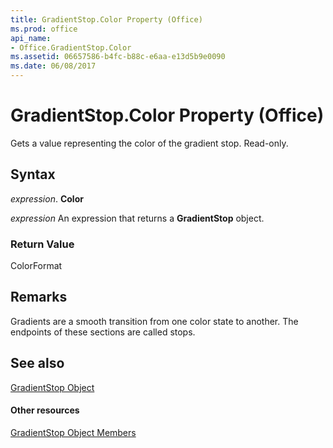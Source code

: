 ```yaml
---
title: GradientStop.Color Property (Office)
ms.prod: office
api_name:
- Office.GradientStop.Color
ms.assetid: 06657586-b4fc-b88c-e6aa-e13d5b9e0090
ms.date: 06/08/2017
---
```



# GradientStop.Color Property (Office)

Gets a value representing the color of the gradient stop. Read-only.


## Syntax

 _expression_. **Color**

 _expression_ An expression that returns a **GradientStop** object.


### Return Value

ColorFormat


## Remarks

Gradients are a smooth transition from one color state to another. The endpoints of these sections are called stops.


## See also


[GradientStop Object](gradientstop-object-office.md)
#### Other resources


[GradientStop Object Members](gradientstop-members-office.md)

